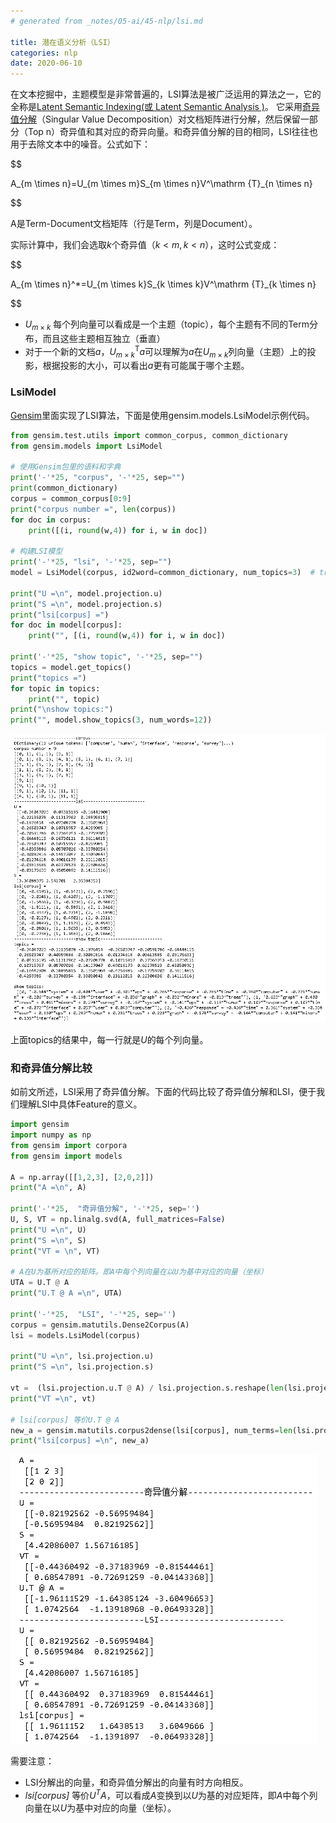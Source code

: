 ```yaml
---
# generated from _notes/05-ai/45-nlp/lsi.md

title: 潜在语义分析（LSI）
categories: nlp
date: 2020-06-10
---
```


在文本挖掘中，主题模型是非常普遍的，LSI算法是被广泛运用的算法之一，它的全称是[Latent Semantic Indexing(或 Latent Semantic Analysis )](https://en.wikipedia.org/wiki/Latent_semantic_analysis#Latent_semantic_indexing)。 它采用[奇异值分解](https://zh.wikipedia.org/zh-hans/%E5%A5%87%E5%BC%82%E5%80%BC%E5%88%86%E8%A7%A3)（Singular Value Decomposition）对文档矩阵进行分解，然后保留一部分（Top n）奇异值和其对应的奇异向量。和奇异值分解的目的相同，LSI往往也用于去除文本中的噪音。公式如下：

$$

A_{m \times n}=U_{m \times m}S_{m \times n}V^\mathrm {T}_{n \times n}

$$

A是Term-Document文档矩阵（行是Term，列是Document）。

实际计算中，我们会选取$k$个奇异值（$k < m, k < n$），这时公式变成：

$$

A_{m \times n}^*=U_{m \times k}S_{k \times k}V^\mathrm {T}_{k \times n}

$$

- $U_{m \times k}$ 每个列向量可以看成是一个主题（topic），每个主题有不同的Term分布，而且这些主题相互独立（垂直）
- 对于一个新的文档$a$，$U_{m \times k}^\mathrm {T}a$可以理解为$a$在$U_{m \times k}$列向量（主题）上的投影，根据投影的大小，可以看出$a$更有可能属于哪个主题。

### LsiModel

[Gensim](https://radimrehurek.com/gensim/)里面实现了LSI算法，下面是使用gensim.models.LsiModel示例代码。

~~~python
from gensim.test.utils import common_corpus, common_dictionary
from gensim.models import LsiModel

# 使用Gensim包里的语料和字典
print('-'*25, "corpus", '-'*25, sep="") 
print(common_dictionary)
corpus = common_corpus[0:9]
print("corpus number =", len(corpus))
for doc in corpus:
    print([(i, round(w,4)) for i, w in doc])

# 构建LSI模型    
print('-'*25, "lsi", '-'*25, sep="")  
model = LsiModel(corpus, id2word=common_dictionary, num_topics=3)  # train model

print("U =\n", model.projection.u)
print("S =\n", model.projection.s)
print("lsi[corpus] =")
for doc in model[corpus]:
    print("", [(i, round(w,4)) for i, w in doc])

print('-'*25, "show topic", '-'*25, sep="")    
topics = model.get_topics()
print("topics =")
for topic in topics: 
    print("", topic)
print("\nshow topics:")    
print("", model.show_topics(3, num_words=12))
~~~

![image-20200612164118539](/assets/images/image-20200612164118539.png)

上面topics的结果中，每一行就是$U$的每个列向量。

### 和奇异值分解比较

如前文所述，LSI采用了奇异值分解。下面的代码比较了奇异值分解和LSI，便于我们理解LSI中具体Feature的意义。

~~~python
import gensim
import numpy as np
from gensim import corpora
from gensim import models

A = np.array([[1,2,3], [2,0,2]])
print("A =\n", A)

print('-'*25,  "奇异值分解", '-'*25, sep='')
U, S, VT = np.linalg.svd(A, full_matrices=False) 
print("U =\n", U)
print("S =\n", S)
print("VT = \n", VT)

# A在U为基所对应的矩阵。即A中每个列向量在以U为基中对应的向量（坐标）
UTA = U.T @ A
print("U.T @ A =\n", UTA)

print('-'*25,  "LSI", '-'*25, sep='')
corpus = gensim.matutils.Dense2Corpus(A)
lsi = models.LsiModel(corpus)

print("U =\n", lsi.projection.u)
print("S =\n", lsi.projection.s)

vt =  (lsi.projection.u.T @ A) / lsi.projection.s.reshape(len(lsi.projection.s),1)
print("VT =\n", vt)

# lsi[corpus] 等价U.T @ A
new_a = gensim.matutils.corpus2dense(lsi[corpus], num_terms=len(lsi.projection.s))
print("lsi[corpus] =\n", new_a)

~~~

![image-20200612105123078](/assets/images/image-20200612105123078.png)

需要注意：

- LSI分解出的向量，和奇异值分解出的向量有时方向相反。
- *lsi[corpus]* 等价$U^TA$，可以看成$A$变换到以$U$为基的对应矩阵，即$A$中每个列向量在以$U$为基中对应的向量（坐标）。
